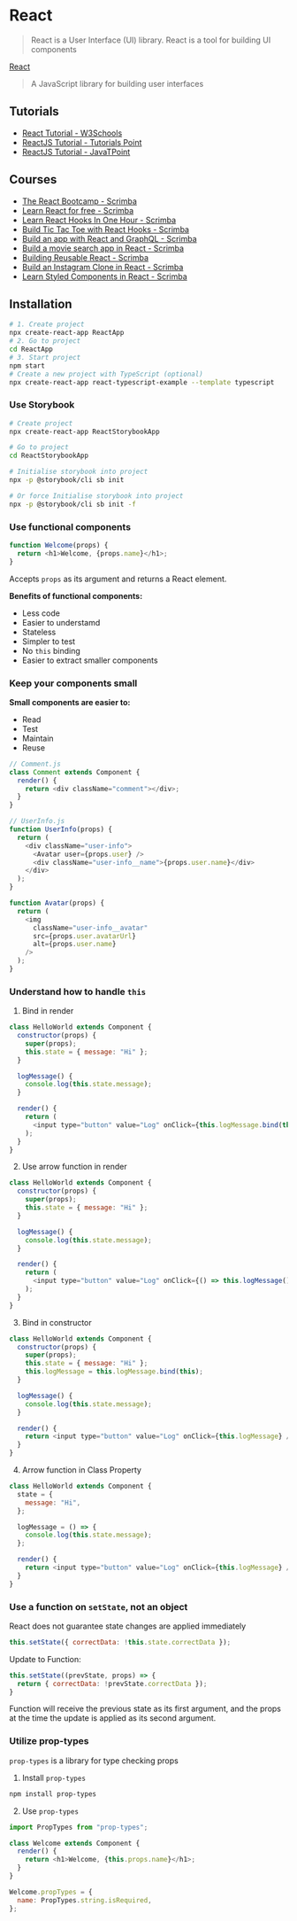 # React

> React is a User Interface (UI) library. React is a tool for building UI components

[React](https://reactjs.org/)

> A JavaScript library for building user interfaces

## Tutorials

- [React Tutorial - W3Schools](https://www.w3schools.com/react/)
- [ReactJS Tutorial - Tutorials Point](https://www.tutorialspoint.com/reactjs/index.htm)
- [ReactJS Tutorial - JavaTPoint](https://www.javatpoint.com/reactjs-tutorial)

## Courses

- [The React Bootcamp - Scrimba](https://scrimba.com/learn/react)
- [Learn React for free - Scrimba](https://scrimba.com/learn/learnreact)
- [Learn React Hooks In One Hour - Scrimba](https://scrimba.com/learn/reacthooks)
- [Build Tic Tac Toe with React Hooks - Scrimba](https://scrimba.com/learn/reactgame)
- [Build an app with React and GraphQL - Scrimba](https://scrimba.com/learn/reactgraphql)
- [Build a movie search app in React - Scrimba](https://scrimba.com/learn/reactmovie)
- [Building Reusable React - Scrimba](https://scrimba.com/learn/reusablereact)
- [Build an Instagram Clone in React - Scrimba](https://scrimba.com/learn/photoapp)
- [Learn Styled Components in React - Scrimba](https://scrimba.com/learn/styledcomponents)

## Installation

```bash
# 1. Create project
npx create-react-app ReactApp
# 2. Go to project
cd ReactApp
# 3. Start project
npm start
# Create a new project with TypeScript (optional)
npx create-react-app react-typescript-example --template typescript
```

### Use Storybook

```bash
# Create project
npx create-react-app ReactStorybookApp

# Go to project
cd ReactStorybookApp

# Initialise storybook into project
npx -p @storybook/cli sb init

# Or force Initialise storybook into project
npx -p @storybook/cli sb init -f
```

### Use functional components

```javascript
function Welcome(props) {
  return <h1>Welcome, {props.name}</h1>;
}
```

Accepts `props` as its argument and returns a React element.

**Benefits of functional components:**

- Less code
- Easier to understamd
- Stateless
- Simpler to test
- No `this` binding
- Easier to extract smaller components

### Keep your components small

**Small components are easier to:**

- Read
- Test
- Maintain
- Reuse

```javascript
// Comment.js
class Comment extends Component {
  render() {
    return <div className="comment"></div>;
  }
}
```

```javascript
// UserInfo.js
function UserInfo(props) {
  return (
    <div className="user-info">
      <Avatar user={props.user} />
      <div className="user-info__name">{props.user.name}</div>
    </div>
  );
}
```

```javascript
function Avatar(props) {
  return (
    <img
      className="user-info__avatar"
      src={props.user.avatarUrl}
      alt={props.user.name}
    />
  );
}
```

### Understand how to handle `this`

1. Bind in render

```javascript
class HelloWorld extends Component {
  constructor(props) {
    super(props);
    this.state = { message: "Hi" };
  }

  logMessage() {
    console.log(this.state.message);
  }

  render() {
    return (
      <input type="button" value="Log" onClick={this.logMessage.bind(this)} />
    );
  }
}
```

2. Use arrow function in render

```javascript
class HelloWorld extends Component {
  constructor(props) {
    super(props);
    this.state = { message: "Hi" };
  }

  logMessage() {
    console.log(this.state.message);
  }

  render() {
    return (
      <input type="button" value="Log" onClick={() => this.logMessage())} />
    );
  }
}
```

3. Bind in constructor

```javascript
class HelloWorld extends Component {
  constructor(props) {
    super(props);
    this.state = { message: "Hi" };
    this.logMessage = this.logMessage.bind(this);
  }

  logMessage() {
    console.log(this.state.message);
  }

  render() {
    return <input type="button" value="Log" onClick={this.logMessage} />;
  }
}
```

4. Arrow function in Class Property

```javascript
class HelloWorld extends Component {
  state = {
    message: "Hi",
  };

  logMessage = () => {
    console.log(this.state.message);
  };

  render() {
    return <input type="button" value="Log" onClick={this.logMessage} />;
  }
}
```

### Use a function on `setState`, not an object

React does not guarantee state changes are applied immediately

```javascript
this.setState({ correctData: !this.state.correctData });
```

Update to Function:

```javascript
this.setState((prevState, props) => {
  return { correctData: !prevState.correctData });
}
```

Function will receive the previous state as its first argument, and the props at the time the update is applied as its second argument.

### Utilize prop-types

`prop-types` is a library for type checking props

1. Install `prop-types`

```bash
npm install prop-types
```

2. Use `prop-types`

```javascript
import PropTypes from "prop-types";

class Welcome extends Component {
  render() {
    return <h1>Welcome, {this.props.name}</h1>;
  }
}

Welcome.propTypes = {
  name: PropTypes.string.isRequired,
};
```
